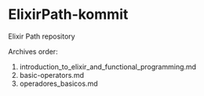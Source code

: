 # ElixirPath-kommit
Elixir Path repository

Archives order: 
1. introduction_to_elixir_and_functional_programming.md
2. basic-operators.md
3. operadores_basicos.md

